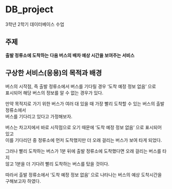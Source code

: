 # DB_project
3학년 2학기 데이터베이스 수업

## 주제 
**출발 정류소에 도착하는 다음 버스의 배차 예상 시간을 보여주는 서비스**

## 구상한 서비스(응용)의 목적과 배경
버스의 시작점, 즉 출발 정류소에서 버스를 기다릴 경우 ‘도착 예정 정보 없음’ 으로  
표시되어 해당 버스의 정보를 알 수 없는 경우가 있다.

만약 목적지로 가기 위한 버스가 여러 대 있을 때 가장 빨리 도착할 수 있는 버스의 출발  정류소에서  
버스를 기다리고 있다고 가정해보자. 

버스는 차고지에서 바로 시작점으로 오기 때문에 ‘도착 예정 정보 없음’ 으로 표시되어 있고  
이를 기다리던 중 정류소에 먼저 도착했지만 더 오래 걸리는 버스가 보여 타게 되었다.


그러나 빨리 도착하는 버스가 1분 뒤에 출발 정류소에 도착했다면 오래 걸리는 버스를 타지  
않고 1분을 더 기다려 빨리 도착하는 버스를 탔을 것이다.  

따라서 출발 정류소에서 ‘도착 예정 정보 없음’ 으로 나타나는 버스의 예상 도착시간을 구해보고자 하였다.

